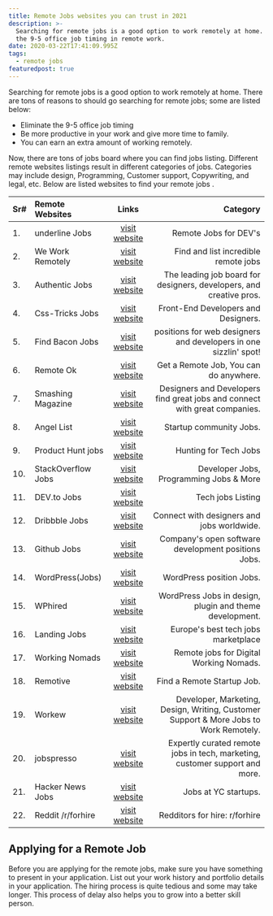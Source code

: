 ```yaml
---
title: Remote Jobs websites you can trust in 2021
description: >-
  Searching for remote jobs is a good option to work remotely at home. Eliminate
  the 9-5 office job timing in remote work.
date: 2020-03-22T17:41:09.995Z
tags:
  - remote jobs
featuredpost: true
---
```

Searching for remote jobs is a good option to work remotely at home. There are tons of reasons to should go searching for remote jobs; some are listed below:

- Eliminate the 9-5 office job timing
- Be more productive in your work and give more time to family.
- You can earn an extra amount of working remotely.

Now, there are tons of jobs board where you can find jobs listing. Different remote websites listings result in different categories of jobs. Categories may include design, Programming, Customer support, Copywriting, and legal, etc. Below are listed websites to find your remote jobs
.

| Sr#  | Remote Websites    |                         Links                          |                                                                              Category |
| :--- | :----------------- | :----------------------------------------------------: | ------------------------------------------------------------------------------------: |
| 1.   | underline Jobs     |     [visit website](https://www.underlinejobs.com)     |                                                                 Remote Jobs for DEV's |
| 2.   | We Work Remotely   |      [visit website](https://weworkremotely.com)       |                                                  Find and list incredible remote jobs |
| 3.   | Authentic Jobs     |       [visit website](https://authenticjobs.com)       |                   The leading job board for designers, developers, and creative pros. |
| 4.   | Css-Tricks Jobs    |      [visit website](https://css-tricks.com/jobs)      |                                                   Front-End Developers and Designers. |
| 5.   | Find Bacon Jobs    |         [visit website](https://findbacon.com)         |                      positions for web designers and developers in one sizzlin' spot! |
| 6.   | Remote Ok          |          [visit website](https://remoteok.io)          |                                                Get a Remote Job, You can do anywhere. |
| 7.   | Smashing Magazine  | [visit website](https://www.smashingmagazine.com/jobs) |            Designers and Developers find great jobs and connect with great companies. |
| 8.   | Angel List         |           [visit website](https://angel.co)            |                                                               Startup community Jobs. |
| 9.   | Product Hunt jobs  |   [visit website](https://www.producthunt.com/jobs)    |                                                                 Hunting for Tech Jobs |
| 10.  | StackOverflow Jobs |    [visit website](https://stackoverflow.com/jobs)     |                                               Developer Jobs, Programming Jobs & More |
| 11.  | DEV.to Jobs        |     [visit website](https://dev.to/listings/jobs)      |                                                                     Tech jobs Listing |
| 12.  | Dribbble Jobs      |       [visit website](https://dribbble.com/jobs)       |                                            Connect with designers and jobs worldwide. |
| 13.  | Github Jobs        |   [visit website](https://jobs.github.com/positions)   |                                   Company's open software development positions Jobs. |
| 14.  | WordPress(Jobs)    |      [visit website](https://jobs.wordpress.net)       |                                                              WordPress position Jobs. |
| 15.  | WPhired            |        [visit website](https://www.wphired.com)        |                               WordPress Jobs in design, plugin and theme development. |
| 16.  | Landing Jobs       |         [visit website](https://landing.jobs)          |                                                   Europe's best tech jobs marketplace |
| 17.  | Working Nomads     |   [visit website](https://www.workingnomads.co/jobs)   |                                               Remote jobs for Digital Working Nomads. |
| 18.  | Remotive           |          [visit website](https://remotive.io)          |                                                            Find a Remote Startup Job. |
| 19.  | Workew             |          [visit website](https://workew.com)           | Developer, Marketing, Design, Writing, Customer Support & More Jobs to Work Remotely. |
| 20.  | jobspresso         |         [visit website](https://jobspresso.co)         |           Expertly curated remote jobs in tech, marketing, customer support and more. |
| 21.  | Hacker News Jobs   |   [visit website](https://news.ycombinator.com/jobs)   |                                                                  Jobs at YC startups. |
| 22.  | Reddit /r/forhire  |   [visit website](https://www.reddit.com/r/forhire)    |                                                         Redditors for hire: r/forhire |

## Applying for a Remote Job

Before you are applying for the remote jobs, make sure you have something to present in your application. List out your work history and portfolio details in your application. The hiring process is quite tedious and some may take longer. This process of delay also helps you to grow into a better skill person.